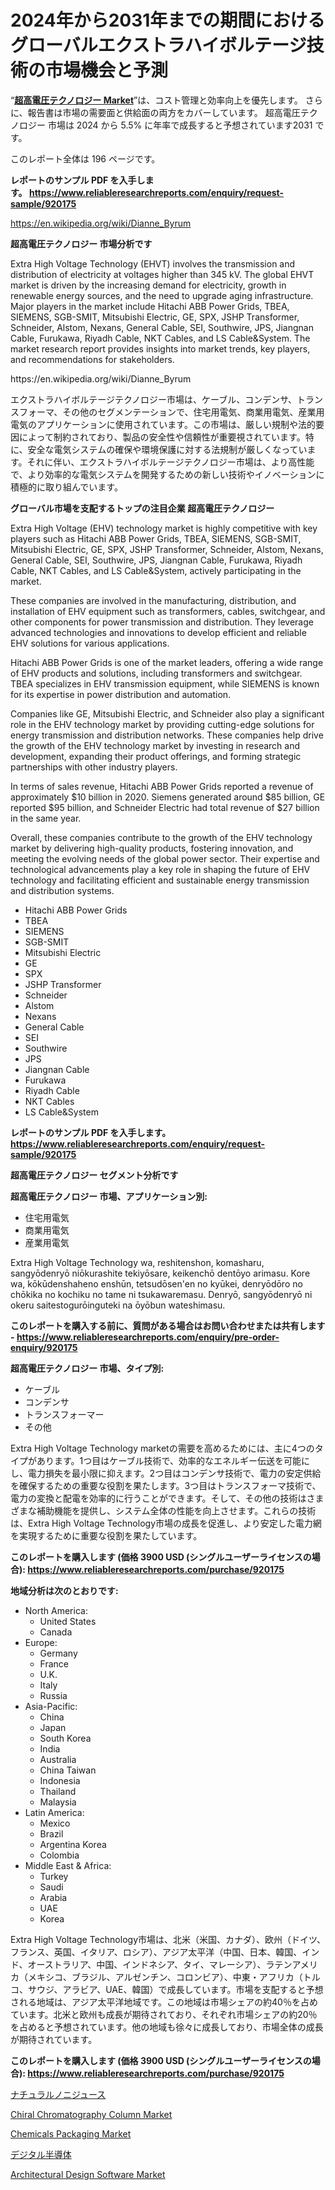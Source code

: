 <p><h1>2024年から2031年までの期間におけるグローバルエクストラハイボルテージ技術の市場機会と予測</h1></p><p>&ldquo;<strong><a href="https://www.reliableresearchreports.com/extra-high-voltage-technology-r920175">超高電圧テクノロジー Market</a></strong>&rdquo;は、コスト管理と効率向上を優先します。 さらに、報告書は市場の需要面と供給面の両方をカバーしています。 超高電圧テクノロジー 市場は 2024 から 5.5% に年率で成長すると予想されています2031 です。</p>
<p>このレポート全体は 196 ページです。</p>
<p><strong>レポートのサンプル PDF を入手します。&nbsp;<a href="https://www.reliableresearchreports.com/enquiry/request-sample/920175">https://www.reliableresearchreports.com/enquiry/request-sample/920175</a></strong></p>
<p><a href="https://en.wikipedia.org/wiki/Dianne_Byrum">https://en.wikipedia.org/wiki/Dianne_Byrum</a></p>
<p><strong>超高電圧テクノロジー 市場分析です</strong></p>
<p><p>Extra High Voltage Technology (EHVT) involves the transmission and distribution of electricity at voltages higher than 345 kV. The global EHVT market is driven by the increasing demand for electricity, growth in renewable energy sources, and the need to upgrade aging infrastructure. Major players in the market include Hitachi ABB Power Grids, TBEA, SIEMENS, SGB-SMIT, Mitsubishi Electric, GE, SPX, JSHP Transformer, Schneider, Alstom, Nexans, General Cable, SEI, Southwire, JPS, Jiangnan Cable, Furukawa, Riyadh Cable, NKT Cables, and LS Cable&System. The market research report provides insights into market trends, key players, and recommendations for stakeholders.</p></p>
<p>https://en.wikipedia.org/wiki/Dianne_Byrum</p>
<p><p>エクストラハイボルテージテクノロジー市場は、ケーブル、コンデンサ、トランスフォーマ、その他のセグメンテーションで、住宅用電気、商業用電気、産業用電気のアプリケーションに使用されています。この市場は、厳しい規制や法的要因によって制約されており、製品の安全性や信頼性が重要視されています。特に、安全な電気システムの確保や環境保護に対する法規制が厳しくなっています。それに伴い、エクストラハイボルテージテクノロジー市場は、より高性能で、より効率的な電気システムを開発するための新しい技術やイノベーションに積極的に取り組んでいます。</p></p>
<p><strong>グローバル市場を支配するトップの注目企業 超高電圧テクノロジー</strong></p>
<p><p>Extra High Voltage (EHV) technology market is highly competitive with key players such as Hitachi ABB Power Grids, TBEA, SIEMENS, SGB-SMIT, Mitsubishi Electric, GE, SPX, JSHP Transformer, Schneider, Alstom, Nexans, General Cable, SEI, Southwire, JPS, Jiangnan Cable, Furukawa, Riyadh Cable, NKT Cables, and LS Cable&System, actively participating in the market.</p><p>These companies are involved in the manufacturing, distribution, and installation of EHV equipment such as transformers, cables, switchgear, and other components for power transmission and distribution. They leverage advanced technologies and innovations to develop efficient and reliable EHV solutions for various applications.</p><p>Hitachi ABB Power Grids is one of the market leaders, offering a wide range of EHV products and solutions, including transformers and switchgear. TBEA specializes in EHV transmission equipment, while SIEMENS is known for its expertise in power distribution and automation.</p><p>Companies like GE, Mitsubishi Electric, and Schneider also play a significant role in the EHV technology market by providing cutting-edge solutions for energy transmission and distribution networks. These companies help drive the growth of the EHV technology market by investing in research and development, expanding their product offerings, and forming strategic partnerships with other industry players.</p><p>In terms of sales revenue, Hitachi ABB Power Grids reported a revenue of approximately $10 billion in 2020. Siemens generated around $85 billion, GE reported $95 billion, and Schneider Electric had total revenue of $27 billion in the same year.</p><p>Overall, these companies contribute to the growth of the EHV technology market by delivering high-quality products, fostering innovation, and meeting the evolving needs of the global power sector. Their expertise and technological advancements play a key role in shaping the future of EHV technology and facilitating efficient and sustainable energy transmission and distribution systems.</p></p>
<p><ul><li>Hitachi ABB Power Grids</li><li>TBEA</li><li>SIEMENS</li><li>SGB-SMIT</li><li>Mitsubishi Electric</li><li>GE</li><li>SPX</li><li>JSHP Transformer</li><li>Schneider</li><li>Alstom</li><li>Nexans</li><li>General Cable</li><li>SEI</li><li>Southwire</li><li>JPS</li><li>Jiangnan Cable</li><li>Furukawa</li><li>Riyadh Cable</li><li>NKT Cables</li><li>LS Cable&System</li></ul></p>
<p><strong>レポートのサンプル PDF を入手します。 <a href="https://www.reliableresearchreports.com/enquiry/request-sample/920175">https://www.reliableresearchreports.com/enquiry/request-sample/920175</a></strong></p>
<p><strong>超高電圧テクノロジー セグメント分析です</strong></p>
<p><strong>超高電圧テクノロジー 市場、アプリケーション別:</strong></p>
<p><ul><li>住宅用電気</li><li>商業用電気</li><li>産業用電気</li></ul></p>
<p><p>Extra High Voltage Technology wa, reshitenshon, komasharu, sangyōdenryō niōkurashite tekiyōsare, keikenchō dentōyo arimasu. Kore wa, kōkūdenshaheno enshūn, tetsudōsen'en no kyūkei, denryōdōro no chōkika no kochiku no tame ni tsukawaremasu. Denryō, sangyōdenryō ni okeru saitestogurōinguteki na ōyōbun wateshimasu.</p></p>
<p><strong>このレポートを購入する前に、質問がある場合はお問い合わせまたは共有します - <a href="https://www.reliableresearchreports.com/enquiry/pre-order-enquiry/920175">https://www.reliableresearchreports.com/enquiry/pre-order-enquiry/920175</a></strong></p>
<p><strong>超高電圧テクノロジー 市場、タイプ別:</strong></p>
<p><ul><li>ケーブル</li><li>コンデンサ</li><li>トランスフォーマー</li><li>その他</li></ul></p>
<p><p>Extra High Voltage Technology marketの需要を高めるためには、主に4つのタイプがあります。1つ目はケーブル技術で、効率的なエネルギー伝送を可能にし、電力損失を最小限に抑えます。2つ目はコンデンサ技術で、電力の安定供給を確保するための重要な役割を果たします。3つ目はトランスフォーマ技術で、電力の変換と配電を効率的に行うことができます。そして、その他の技術はさまざまな補助機能を提供し、システム全体の性能を向上させます。これらの技術は、Extra High Voltage Technology市場の成長を促進し、より安定した電力網を実現するために重要な役割を果たしています。</p></p>
<p><strong>このレポートを購入します (価格 3900 USD (シングルユーザーライセンスの場合): <a href="https://www.reliableresearchreports.com/purchase/920175">https://www.reliableresearchreports.com/purchase/920175</a></strong></p>
<p><strong>地域分析は次のとおりです:</strong></p>
<p><ul>
    <li>
        North America:
        <ul>
            <li>United States</li>
            <li>Canada</li>
        </ul>
    </li>
    <li>
        Europe:
        <ul>
            <li>Germany</li>
            <li>France</li>
            <li>U.K.</li>
            <li>Italy</li>
            <li>Russia</li>
        </ul>
    </li>
    <li>
        Asia-Pacific:
        <ul>
            <li>China</li>
            <li>Japan</li>
            <li>South Korea</li>
            <li>India</li>
            <li>Australia</li>
            <li>China Taiwan</li>
            <li>Indonesia</li>
            <li>Thailand</li>
            <li>Malaysia</li>
        </ul>
    </li>
    <li>
        Latin America:
        <ul>
            <li>Mexico</li>
            <li>Brazil</li>
            <li>Argentina Korea</li>
            <li>Colombia</li>
        </ul>
    </li>
    <li>
        Middle East & Africa:
        <ul>
            <li>Turkey</li>
            <li>Saudi</li>
            <li>Arabia</li>
            <li>UAE</li>
            <li>Korea</li>
        </ul>
    </li>
    </ul></p>
<p><p>Extra High Voltage Technology市場は、北米（米国、カナダ）、欧州（ドイツ、フランス、英国、イタリア、ロシア）、アジア太平洋（中国、日本、韓国、インド、オーストラリア、中国、インドネシア、タイ、マレーシア）、ラテンアメリカ（メキシコ、ブラジル、アルゼンチン、コロンビア）、中東・アフリカ（トルコ、サウジ、アラビア、UAE、韓国）で成長しています。市場を支配すると予想される地域は、アジア太平洋地域です。この地域は市場シェアの約40％を占めています。北米と欧州も成長が期待されており、それぞれ市場シェアの約20％を占めると予想されています。他の地域も徐々に成長しており、市場全体の成長が期待されています。</p></p>
<p><strong>このレポートを購入します (価格 3900 USD (シングルユーザーライセンスの場合): <a href="https://www.reliableresearchreports.com/purchase/920175">https://www.reliableresearchreports.com/purchase/920175</a></strong></p>
<p><p><a href="https://medium.com/@verniebarton2023/%E3%82%B0%E3%83%AD%E3%83%BC%E3%83%90%E3%83%AB%E3%83%8A%E3%83%81%E3%83%A5%E3%83%A9%E3%83%AB%E3%83%8E%E3%83%8B%E3%82%B8%E3%83%A5%E3%83%BC%E3%82%B9%E5%B8%82%E5%A0%B4%E3%82%BB%E3%82%AF%E3%82%BF%E3%83%BC-%E3%82%BF%E3%82%A4%E3%83%97-%E3%82%A2%E3%83%97%E3%83%AA%E3%82%B1%E3%83%BC%E3%82%B7%E3%83%A7%E3%83%B3-%E5%B8%82%E5%A0%B4%E3%83%97%E3%83%AC%E3%83%BC%E3%83%A4%E3%83%BC%E3%81%AE%E6%88%A6%E7%95%A5-%E5%9C%B0%E5%9F%9F%E3%81%AE%E6%88%90%E9%95%B7%E8%A6%8B%E9%80%9A%E3%81%97-%E3%81%8A%E3%82%88%E3%81%B3%E5%B0%86%E6%9D%A5%E3%81%AE%E4%BA%88%E6%B8%AC-2024%E5%B9%B4-2031%E5%B9%B4-ecbf17dbad05">ナチュラルノニジュース</a></p><p><a href="https://github.com/globismark/Market-Research-Report-List-5/blob/main/chiral-chromatography-column-market.md">Chiral Chromatography Column Market</a></p><p><a href="https://github.com/prosalinda88/Market-Research-Report-List-6/blob/main/chemicals-packaging-market.md">Chemicals Packaging Market</a></p><p><a href="https://medium.com/@alyle7648/%E3%82%B0%E3%83%AD%E3%83%BC%E3%83%90%E3%83%AB%E3%83%87%E3%82%B8%E3%82%BF%E3%83%AB%E5%8D%8A%E5%B0%8E%E4%BD%93%E5%B8%82%E5%A0%B4-%E5%BF%9C%E7%94%A8-%E3%82%A8%E3%83%B3%E3%83%89%E3%83%A6%E3%83%BC%E3%82%B9%E7%94%A3%E6%A5%AD-%E3%82%BF%E3%82%A4%E3%83%97-%E6%A9%9F%E5%99%A8-%E5%9C%B0%E5%9F%9F%E3%81%AB%E7%84%A6%E7%82%B9%E3%82%92%E5%BD%93%E3%81%A6%E3%81%9F%E5%88%86%E6%9E%90%E3%81%A8%E4%BA%88%E6%B8%AC-2024%E5%B9%B4-2031%E5%B9%B4-57c9fe29f178">デジタル半導体</a></p><p><a href="https://issuu.com/reportprime-2/docs/architectural-design-software-marke_37de74c8b93920">Architectural Design Software Market</a></p></p>